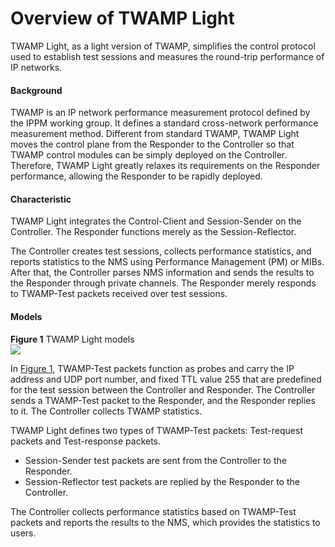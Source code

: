 Overview of TWAMP Light
=======================

TWAMP Light, as a light version of TWAMP, simplifies the control protocol used to establish test sessions and measures the round-trip performance of IP networks.

#### Background

TWAMP is an IP network performance measurement protocol defined by the IPPM working group. It defines a standard cross-network performance measurement method. Different from standard TWAMP, TWAMP Light moves the control plane from the Responder to the Controller so that TWAMP control modules can be simply deployed on the Controller. Therefore, TWAMP Light greatly relaxes its requirements on the Responder performance, allowing the Responder to be rapidly deployed.


#### Characteristic

TWAMP Light integrates the Control-Client and Session-Sender on the Controller. The Responder functions merely as the Session-Reflector.

The Controller creates test sessions, collects performance statistics, and reports statistics to the NMS using Performance Management (PM) or MIBs. After that, the Controller parses NMS information and sends the results to the Responder through private channels. The Responder merely responds to TWAMP-Test packets received over test sessions.


#### Models

**Figure 1** TWAMP Light models  
![](images/fig_dc_vrp_cfg_twamp-light_010301.png)

In [Figure 1](#EN-US_CONCEPT_0172373262__fig_dc_vrp_cfg_twamp-light_000301), TWAMP-Test packets function as probes and carry the IP address and UDP port number, and fixed TTL value 255 that are predefined for the test session between the Controller and Responder. The Controller sends a TWAMP-Test packet to the Responder, and the Responder replies to it. The Controller collects TWAMP statistics.

TWAMP Light defines two types of TWAMP-Test packets: Test-request packets and Test-response packets.

* Session-Sender test packets are sent from the Controller to the Responder.
* Session-Reflector test packets are replied by the Responder to the Controller.

The Controller collects performance statistics based on TWAMP-Test packets and reports the results to the NMS, which provides the statistics to users.